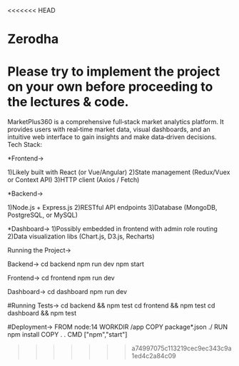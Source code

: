 <<<<<<< HEAD
# Zerodha
Please try to implement the project on your own before proceeding to the lectures &amp; code.
=======
MarketPlus360 is a comprehensive full‑stack market analytics platform. It provides users with real‑time market data, visual dashboards, and an intuitive web interface to gain insights and make data‑driven decisions.
Tech Stack:

*Frontend->

1)Likely built with React (or Vue/Angular)
2)State management (Redux/Vuex or Context API)
3)HTTP client (Axios / Fetch)

*Backend->

1)Node.js + Express.js
2)RESTful API endpoints
3)Database (MongoDB, PostgreSQL, or MySQL)

*Dashboard->
1)Possibly embedded in frontend with admin role routing
2)Data visualization libs (Chart.js, D3.js, Recharts)

Running the Project->

Backend->
cd backend
npm run dev
npm start

Frontend->
cd frontend
npm run dev

Dashboard->
cd dashboard
npm run dev

#Running Tests->
cd backend && npm test
cd frontend && npm test
cd dashboard && npm test

#Deployment->
FROM node:14
WORKDIR /app
COPY package*.json ./
RUN npm install
COPY . .
CMD ["npm","start"]

>>>>>>> a74997075c113219cec9ec343c9a1ed4c2a84c09
